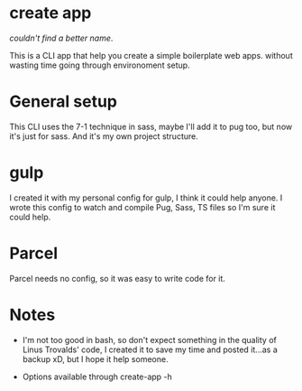 # create app
_couldn't find a better name_.

This is a CLI app that help you create a simple boilerplate web apps. without wasting time going through environoment setup.

# General setup

This CLI uses the 7-1 technique in sass, maybe I'll add it to pug too, but now it's just for sass. And it's my own project structure.

# gulp

I created it with my personal config for gulp, I think it could help anyone. I wrote this config to watch and compile Pug, Sass, TS files so I'm sure it could help.

# Parcel

Parcel needs no config, so it was easy to write code for it.

# Notes

* I'm not too good in bash, so don't expect something in the quality of Linus Trovalds' code, I created it to save my time and posted it...as a backup xD, but I hope it help someone.

* Options available through create-app -h